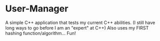 # User-Manager
A simple C++ application that tests my current C++ abilities. (I still have long ways to go before I am an "expert" at C++) Also uses my FIRST hashing function/algorithm... Fun!
